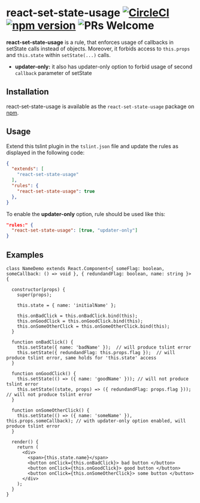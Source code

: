 # react-set-state-usage [![CircleCI](https://circleci.com/gh/sutrkiller/react-set-state-usage.svg?style=shield&svg)](https://circleci.com/gh/sutrkiller/react-set-state-usage) [![npm version](https://img.shields.io/npm/v/react-set-state-usage.svg?style=flat)](https://www.npmjs.com/package/react-set-state-usage) ![PRs Welcome](https://img.shields.io/badge/PRs-welcome-brightgreen.svg)

**react-set-state-usage** is a rule, that enforces usage of callbacks in setState calls instead of objects. Moreover, it forbids access to `this.props` and `this.state` within `setState(...)` calls.

* **updater-only:** it also has updater-only option to forbid usage of second `callback` parameter of setState

## Installation

react-set-state-usage is available as the `react-set-state-usage` package on [npm](https://www.npmjs.com/package/react-set-state-usage).

## Usage

Extend this tslint plugin in the `tslint.json` file and update the rules as displayed in the following code:

```JSON
{
  "extends": [
    "react-set-state-usage"
  ],
  "rules": {
    "react-set-state-usage": true
  },
}
```

To enable the **updater-only** option, rule should be used like this:

```JSON
"rules:" {
  "react-set-state-usage": [true, "updater-only"]
}
```

## Examples

```tsx
class NameDemo extends React.Component<{ someFlag: boolean, someCallback: () => void }, { redundandFlag: boolean, name: string }> {

  constructor(props) {
    super(props);

    this.state = { name: 'initialName' };

    this.onBadClick = this.onBadClick.bind(this);
    this.onGoodClick = this.onGoodClick.bind(this);
    this.onSomeOtherClick = this.onSomeOtherClick.bind(this);
  }

  function onBadClick() {
    this.setState({ name: 'badName' });  // will produce tslint error
    this.setState({ redundandFlag: this.props.flag });  // will produce tslint error, same holds for 'this.state' access
  }
  
  function onGoodClick() {
    this.setState(() => ({ name: 'goodName' })); // will not produce tslint error
    this.setState((state, props) => ({ redundandFlag: props.flag })); // will not produce tslint error
  }
  
  function onSomeOtherClick() {
    this.setState(() => ({ name: 'someName' }), this.props.someCallback); // with updater-only option enabled, will produce tslint error
  }

  render() {
    return (
      <div>
        <span>{this.state.name}</span>
        <button onClick={this.onBadClick}> bad button </button>
        <button onClick={this.onGoodClick}> good button </button>
        <button onClick={this.onSomeOtherClick}> some button </button>
      </div>
    );
  }
}
```
